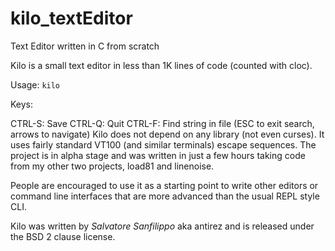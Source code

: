 # kilo_textEditor
Text Editor written in C from scratch

Kilo is a small text editor in less than 1K lines of code (counted with cloc).

Usage: <code>kilo <filename></code>

Keys:

CTRL-S: Save
CTRL-Q: Quit
CTRL-F: Find string in file (ESC to exit search, arrows to navigate)
Kilo does not depend on any library (not even curses). It uses fairly standard VT100 (and similar terminals) escape sequences. The project is in alpha stage and was written in just a few hours taking code from my other two projects, load81 and linenoise.

People are encouraged to use it as a starting point to write other editors or command line interfaces that are more advanced than the usual REPL style CLI.

Kilo was written by _Salvatore Sanfilippo_ aka antirez and is released under the BSD 2 clause license.
